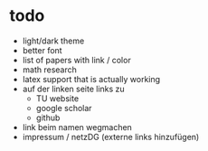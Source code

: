 # todo

- light/dark theme
- better font
- list of papers with link / color 
- math research
- latex support that is actually working
- auf der linken seite links zu 
    - TU website
    - google scholar
    - github
- link beim namen wegmachen
- impressum / netzDG (externe links hinzufügen)
